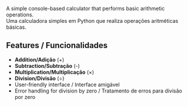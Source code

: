 A simple console-based calculator that performs basic arithmetic operations.  
Uma calculadora simples em Python que realiza operações aritméticas básicas.

##  Features / Funcionalidades
- **Addition/Adição** (+)
- **Subtraction/Subtração** (-)
- **Multiplication/Multiplicação** (×)
- **Division/Divisão** (÷)
- User-friendly interface / Interface amigável
- Error handling for division by zero / Tratamento de erros para divisão por zero

